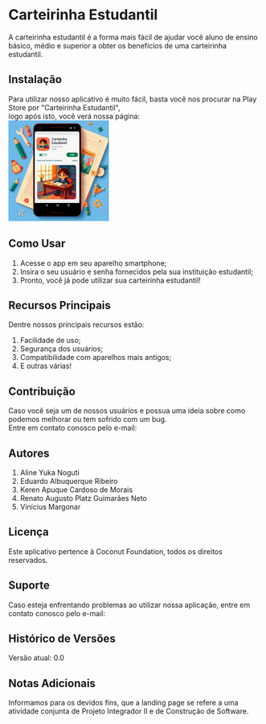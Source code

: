 <h1>Carteirinha Estudantil</h1>
<p>A carteirinha estudantil é a forma mais fácil de ajudar você aluno de ensino básico, médio e superior a obter os benefícios de uma carteirinha estudantil.</p>

<h2>Instalação</h2>
<p>Para utilizar nosso aplicativo é muito fácil, basta você nos procurar na Play Store por "Carteirinha Estudantil",<br>
logo após isto, você verá nossa página:<br> <img width=200px height=200px src="https://github.com/Coconut-Foundation/landing_page_wallet/blob/main/images/Designer%20(1).jpeg" alt="Imagem da Carteirinha Estudantil na Play Store"></p>

<h2>Como Usar</h2>
<ol>
  <li>Acesse o app em seu aparelho smartphone;</li> 
  <li>Insira o seu usuário e senha fornecidos pela sua instituição estudantil;</li>
  <li>Pronto, você já pode utilizar sua carteirinha estudantil!</li>
</ol>

<h2>Recursos Principais</h2>
<p>Dentre nossos principais recursos estão:</p>
<ol>
  <li>Facilidade de uso;</li>
  <li>Segurança dos usuários;</li>
  <li>Compatibilidade com aparelhos mais antigos;</li>
  <li>E outras várias!</li>
</ol>

<h2>Contribuição</h2>
<p>Caso você seja um de nossos usuários e possua uma ideia sobre como podemos melhorar ou tem sofrido com um bug.<br>
Entre em contato conosco pelo e-mail: <ideiassupimpas@carteirinha.com></p>

<h2>Autores</h2>
<ol>
  <li>Aline Yuka Noguti</li>
  <li>Eduardo Albuquerque Ribeiro</li>
  <li>Keren Apuque Cardoso de Morais</li>
  <li>Renato Augusto Platz Guimarães Neto</li>
  <li>Vinícius Margonar</li>
</ol>


<h2>Licença</h2>
Este aplicativo pertence à Coconut Foundation, todos os direitos reservados.

<h2>Suporte</h2>
<p>Caso esteja enfrentando problemas ao utilizar nossa aplicação, entre em contato conosco pelo e-mail: <suporte@carteirinha.com></p>

<h2>Histórico de Versões</h2>
<p>Versão atual: 0.0</p>

<h2>Notas Adicionais</h2>
Informamos para os devidos fins, que a landing page se refere a uma atividade conjunta de Projeto Integrador II e de Construção de Software.

